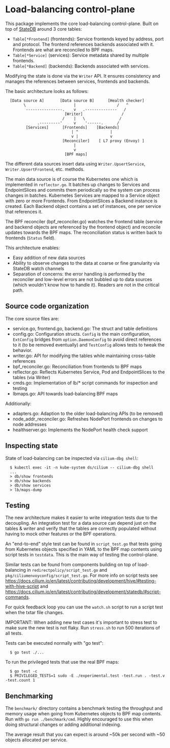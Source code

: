 # Load-balancing control-plane

This package implements the core load-balancing control-plane. Built on top of
[StateDB](https://github.com/cilium/statedb) around 3 core tables:
- `Table[*Frontend]` (frontends): Service frontends keyed by address, port and protocol.
  The frontend references backends associated with it. Frontends are what are reconciled
  to BPF maps.
- `Table[*Service]` (services): Service metadata shared by multiple frontends.
- `Table[*Backend]` (backends): Backends associated with services.

Modifying the state is done via the `Writer` API. It ensures consistency and manages the references between
services, frontends and backends.

The basic architecture looks as follows:
```
  [Data source A]       [Data source B]      [Health checker]    
        \                     |                  /   ^     
         ----------------.    v   .--------------   /
                          [Writer]                 /
                         /    |   \               /
              .---------'     v    '------.      /
         [Services]      [Frontends]    [Backends]
                             | ^              |
                             v |              v
                         [Reconciler]    [ L7 proxy (Envoy) ]
                              |
                              v
                          [BPF maps]
```

The different data sources insert data using `Writer.UpsertService`, `Writer.UpsertFrontend`, etc. methods.

The main data source is of course the Kubernetes one which is implemented in `reflector.go`. It batches up
changes to Services and EndpointSlices and commits them periodically so the system can process changes in
batches. Kubernetes Services are mapped to a Service object with zero or more Frontends. From EndpointSlices
a Backend instance is created. Each Backend object contains a set of instances, one per service that references
it.

The BPF reconciler (bpf_reconciler.go) watches the frontend table (service and backend objects
are referenced by the frontend object) and reconcile updates towards the BPF maps. The reconciliation status is
written back to frontends (`Status` field).

This architecture enables: 
- Easy addition of new data sources 
- Ability to observe changes to the data at coarse or fine granularity via StateDB watch channels
- Separation of concerns: the error handling is performed by the reconciler and low-level errors are
  not bubbled up to data sources (which wouldn't know how to handle it). Readers are not in the
  critical path.

## Source code organization

The core source files are:

- service.go, frontend.go, backend.go: The struct and table definitions
- config.go: Configuration structs. `Config` is the main configuration, `ExtConfig` bridges from
  `option.DaemonConfig` to avoid direct references to it (to be removed eventually) and `TestConfig`
  allows tests to tweak the behavior.
- writer.go: API for modifying the tables while maintaining cross-table references
- bpf_reconciler.go: Reconciliation from frontends to BPF maps
- reflector.go: Reflects Kubernetes Service, Pod and EndpointSlices to the tables (via Writer)
- cmds.go: Implementation of lb/* script commands for inspection and testing
- lbmaps.go: API towards load-balancing BPF maps

Additionally:
- adapters.go: Adaption to the older load-balancing APIs (to be removed)
- node_addr_reconciler.go: Refreshes NodePort frontends on changes to node addresses
- healthserver.go: Implements the NodePort health check support

## Inspecting state

State of load-balancing can be inspected via `cilium-dbg shell`:

```
  $ kubectl exec -it -n kube-system ds/cilium -- cilium-dbg shell
  ...
  > db/show frontends
  > db/show backends
  > db/show services
  > lb/maps-dump
```

## Testing

The new architecture makes it easier to write integration tests due to the decoupling. An
integration test for a data source can depend just on the tables & writer and verify that the
tables are correctly populated without having to mock other features or the BPF operations.

An "end-to-end" style test can be found in `script_test.go` that tests going from Kubernetes
objects specified in YAML to the BPF map contents using script tests in `testdata`. This is
the main way of testing the control-plane.

Similar tests can be found from components building on top of load-balancing in `redirectpolicy/script_test.go`
and `pkg/ciliumenvoyconfig/script_test.go`. For more info on script tests see
https://docs.cilium.io/en/latest/contributing/development/hive/#testing-with-hive-script and
https://docs.cilium.io/en/latest/contributing/development/statedb/#script-commands.

For quick feedback loop you can use the `watch.sh` script to run a script test when the
txtar file changes.

IMPORTANT: When adding new test cases it's important to stress test to make sure the new
test is not flaky. Run `stress.sh` to run 500 iterations of all tests.

Tests can be executed normally with "go test":
```
  $ go test ./...
```

To run the privileged tests that use the real BPF maps:
```
  $ go test -c
  $ PRIVILEGED_TESTS=1 sudo -E ./experimental.test -test.run . -test.v -test.count 1
```

## Benchmarking

The `benchmark/` directory contains a benchmark testing the throughput and memory usage
when going from Kubernetes objects to BPF map contents. Run with `go run ./benchmark/cmd`.
Highly encouraged to use this when doing structural changes or adding additional indexing.

The average result that you can expect is around ~50k  per second with ~50 objects allocated
per service.
